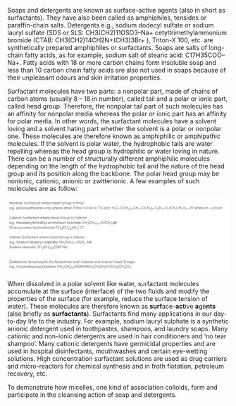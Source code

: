 Soaps and detergents are known as surface-active agents (also in short as surfactants). They have also been called as amphiphiles, tensides or paraffin-chain salts. Detergents e.g., sodium dodecyl sulfate or sodium lauryl sulfate (SDS or SLS: CH3(CH2)11OSO3–Na+ cetyltrimethylammonium bromide (CTAB: CH3(CH2)14CH2N+(CH3)3Br+ ), Triton-X 100, etc. are synthetically prepared amphiphiles or surfactants. Soaps are salts of long-chain fatty acids, as for example, sodium salt of stearic acid: C17H35COO–Na+. Fatty acids with 18 or more carbon chains form insoluble soap and less than 10 carbon chain fatty acids are also not used in soaps because of their unpleasant odours and skin irritation properties.

Surfactant molecules have two parts: a nonpolar part, made of chains of carbon atoms (usually 8 – 18 in number), called tail and a polar or ionic part, called head group. Therefore, the nonpolar tail part of such molecules has an affinity for nonpolar media whereas the polar or ionic part has an affinity for polar media. In other words, the surfactant molecules have a solvent loving and a solvent hating part whether the solvent is a polar or nonpolar one. These molecules are therefore known as amphiphilic or amphipathic molecules. If the solvent is polar water, the hydrophobic tails are water repelling whereas the head group is hydrophilic or water loving in nature. There can be a number of structurally different amphiphilic molecules depending on the length of the hydrophobic tail and the nature of the head group and its position along the backbone. The polar head group may be nonionic, cationic, anionic or zwitterionic. A few examples of such molecules are as follow: 

 <center><img src="images/image1.png">  </center>

When dissolved in a polar solvent like water, surfactant molecules accumulate at the surface (interface) of the two fluids and modify the properties of the surface (for example, reduce the surface tension of water). These molecules are therefore known as **surf**ace-**act**ive **a**ge**nts** (also briefly as **surfactants**). Surfactants find many applications in our day-to-day life to the industry. For example, sodium lauryl sulphate is a synthetic anionic detergent used in toothpastes, shampoos, and laundry soaps. Many cationic and non-ionic detergents are used in hair conditioners and ‘no tear shampoo’. Many cationic detergents have germicidal properties and are used in hospital disinfectants, mouthwashes and certain eye-wetting solutions. High concentration surfactant solutions are used as drug carriers and micro-reactors for chemical synthesis and in froth flotation, petroleum recovery, etc. 



To demonstrate how micelles, one kind of association colloids, form and participate in the cleansing action of soap and detergents.



